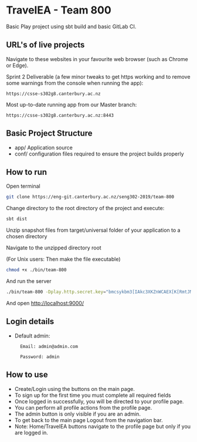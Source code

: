# TravelEA - Team 800
Basic Play project using sbt build and basic GitLab CI.

## URL's of live projects
Navigate to these websites in your favourite web browser (such as Chrome or Edge).

Sprint 2 Deliverable (a few minor tweaks to get https working and to remove some warnings from the console when running the app):
```
https://csse-s302g8.canterbury.ac.nz
```

Most up-to-date running app from our Master branch:
```
https://csse-s302g8.canterbury.ac.nz:8443
```

## Basic Project Structure
* app/ Application source
* conf/ configuration files required to ensure the project builds properly

## How to run
Open terminal
```bash
git clone https://eng-git.canterbury.ac.nz/seng302-2019/team-800
```
Change directory to the root directory of the project and execute:
```bash
sbt dist
```
Unzip snapshot files from target/universal folder of your application to a chosen directory

Navigate to the unzipped directory root 

(For Unix users: Then make the file executable)
```bash
chmod +x ./bin/team-800
```

And run the server 
```bash
./bin/team-800 -Dplay.http.secret.key="bmcsykbm3[IAkc3XKZnWCAEX[K[RmtJMDmJCe9Nhy;?UDpNupp99fuW@^h5tcwlQ"
```
And open <http://localhost:9000/>

## Login details
* Default admin:

        Email: admin@admin.com

        Password: admin


## How to use
* Create/Login using the buttons on the main page.
* To sign up for the first time you must complete all required fields
* Once logged in successfully, you will be directed to your profile page.
* You can perform all profile actions from the profile page.
* The admin button is only visible if you are an admin.
* To get back to the main page Logout from the navigation bar.
* Note: Home/TravelEA buttons navigate to the profile page but only if you are logged in.
